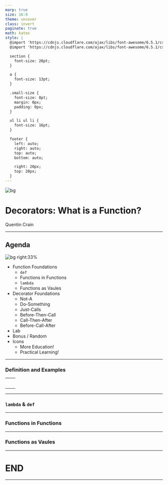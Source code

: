 ```yaml
---
marp: true
size: 16:9
theme: uncover
class: invert
paginate: true
math: katex
style: |
  @import 'https://cdnjs.cloudflare.com/ajax/libs/font-awesome/6.5.1/css/fontawesome.min.css';
  @import 'https://cdnjs.cloudflare.com/ajax/libs/font-awesome/6.5.1/css/solid.min.css';

  section {
    font-size: 20pt;
  }

  a {
    font-size: 13pt;
  }

  .small-size {
    font-size: 8pt;
    margin: 0px;
    padding: 0px;
  }

  ul li ul li {
    font-size: 16pt;
  }

  footer {
    left: auto;
    right: auto;
    top: auto;
    bottom: auto;

    right: 20px;
    top: 20px;
  }
---
```


![bg](images/net-bg.png)

# Decorators: What is a Function?

Quentin Crain

---

## Agenda

![bg right:33%](images/net-bg-2.png)

- Function Foundations
  - `def`
  - Functions in Functions
  - `lambda`
  - Functions as Vaules
- Decorator Foundations
  - Not-A
  - Do-Something
  - Just-Calls
  - Before-Then-Call
  - Call-Then-After
  - Before-Call-After
- Lab
- Bonus / Random
- Icons
  - <span class="fa-solid fa-brain"> More Education!</span>
  - <span class="fa-solid fa-laptop-code"> Practical Learning!</span>

---

### Definition and Examples

<table>
<tr>
<td><pre>
</pre></td>
<td></td>
</tr>
</table>

---

### `lambda` & `def`

---

### Functions in Functions

---

### Functions as Vaules


---

# END

---
